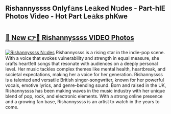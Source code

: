 ## Rishannyssss Onlyf𝚊ns Le𝚊ked N𝚞des - Part-hIE Photos Video - Hot Part Le𝚊ks phKwe

# <h2><a href="http://ab71001.deff.icu/?id=Rishannyssss">🔗 New 👉🔴 Rishannyssss VIDEO Photos</a></h2>

[![Rishannyssss N𝚞des](https://i.imgur.com/rIISA9y.gif)](http://ab71001.deff.icu/?id=Rishannyssss)
Rishannyssss is a rising star in the indie-pop scene. With a voice that evokes vulnerability and strength in equal measure, she crafts heartfelt songs that resonate with audiences on a deeply personal level. Her music tackles complex themes like mental health, heartbreak, and societal expectations, making her a voice for her generation. Rishannyssss is a talented and versatile British singer-songwriter, known for her powerful vocals, emotive lyrics, and genre-bending sound. Born and raised in the UK, Rishannyssss has been making waves in the music industry with her unique blend of pop, rock, and electronic elements. With a strong online presence and a growing fan base, Rishannyssss is an artist to watch in the years to come.
